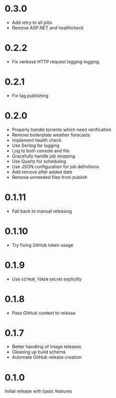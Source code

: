# 0.3.0
- Add retry to all jobs
- Remove ASP.NET and healthcheck

# 0.2.2

- Fix verbose HTTP request logging logging.

# 0.2.1

- Fix tag publishing

# 0.2.0

- Properly handle torrents which need verification
- Remove boilerplate weather forecasts
- Implement health check
- Use Serilog for logging
- Log to both console and file
- Gracefully handle job stopping
- Use Quartz for scheduling
- Use JSON configuration for job definitions
- Add remove after added date
- Remove unneeded files from publish

# 0.1.11

- Fall back to manual releasing

# 0.1.10

- Try fixing GitHub token usage

# 0.1.9

- Use `GITHUB_TOKEN` secret explicitly

# 0.1.8

- Pass GitHub context to release

# 0.1.7

- Better handling of image releases
- Cleaning up build schema
- Automate GitHub release creation

# 0.1.0

Initial release with basic features
